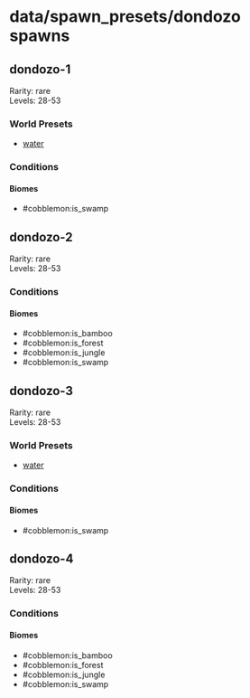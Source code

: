 # data/spawn_presets/dondozo spawns  
  
## dondozo-1  
Rarity: rare  
Levels: 28-53  
  
### World Presets  
* [water](/data/world_presets/water.md)  
  
### Conditions  
  
#### Biomes  
  * #cobblemon:is_swamp
  
  
## dondozo-2  
Rarity: rare  
Levels: 28-53  
  
### Conditions  
  
#### Biomes  
  * #cobblemon:is_bamboo
  * #cobblemon:is_forest
  * #cobblemon:is_jungle
  * #cobblemon:is_swamp
  
  
## dondozo-3  
Rarity: rare  
Levels: 28-53  
  
### World Presets  
* [water](/data/world_presets/water.md)  
  
### Conditions  
  
#### Biomes  
  * #cobblemon:is_swamp
  
  
## dondozo-4  
Rarity: rare  
Levels: 28-53  
  
### Conditions  
  
#### Biomes  
  * #cobblemon:is_bamboo
  * #cobblemon:is_forest
  * #cobblemon:is_jungle
  * #cobblemon:is_swamp
  
